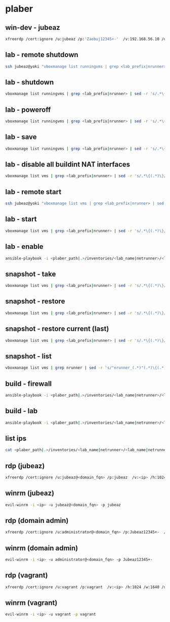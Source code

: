 # plaber

## win-dev - jubeaz
```bash
xfreerdp /cert:ignore /u:jubeaz /p:'Zaebuj12345+-'  /v:192.168.56.10 /dynamic-resolution /drive:share,./ +drives
```

## lab - remote shutdown 
```bash
ssh jubeaz@yoki "vboxmanage list runningvms | grep <lab_prefix|nrunner> | sed -r 's/.*\{(.*)\}/\1/' | xargs -L1 -I {} vboxmanage controlvm {} acpipowerbutton"
```

## lab - shutdown 
```bash
vboxmanage list runningvms | grep <lab_prefix|nrunner> | sed -r 's/.*\{(.*)\}/\1/' | xargs -L1 -I {} vboxmanage controlvm {} acpipowerbutton
```
## lab - poweroff
```bash
vboxmanage list runningvms | grep <lab_prefix|nrunner> | sed -r 's/.*\{(.*)\}/\1/' | xargs -L1 -I {} vboxmanage controlvm {} poweroff
```
## lab - save
```bash
vboxmanage list runningvms | grep <lab_prefix|nrunner> | sed -r 's/.*\{(.*)\}/\1/' | xargs -L1 -I {} vboxmanage controlvm {} savestate
```

## lab - disable all buildint NAT interfaces
```bash
vboxmanage list vms | grep <lab_prefix|nrunner> | sed -r 's/.*\{(.*)\}/\1/' | xargs -L1 -I {} vboxmanage modifyvm {} --cableconnected1 off 
```

## lab - remote start 
```bash
ssh jubeaz@yoki "vboxmanage list vms | grep <lab_prefix|nrunner> | sed -r 's/.*\{(.*)\}/\1/' | xargs -L1 -I {} vboxmanage startvm {} --type headless"
```

## lab - start
```bash
vboxmanage list vms | grep <lab_prefix|nrunner> | sed -r 's/.*\{(.*)\}/\1/' | xargs -L1 -I {} vboxmanage startvm {} --type headless
```

## lab - enable
```bash
ansible-playbook -i <plaber_path|.>/inventories/<lab_name|netrunner>/<lab_name|netrunner>.yml <plaber_path|.>/playbooks/enable-lab.yml
```

## snapshot - take
```bash
vboxmanage list vms | grep <lab_prefix|nrunner> | sed -r 's/.*\{(.*)\}/\1/' | xargs -L1 -I {} vboxmanage snapshot {} take <snapshot_name> --description="<description>" --live 
```

## snapshot - restore
```bash
vboxmanage list vms | grep <lab_prefix|nrunner> | sed -r 's/.*\{(.*)\}/\1/' | xargs -L1 -I {} vboxmanage snapshot {} restore  <snapshot_name>
```

## snapshot - restore current (last) 
```bash
vboxmanage list vms | grep <lab_prefix|nrunner> | sed -r 's/.*\{(.*)\}/\1/' | xargs -L1 -I {} vboxmanage snapshot {} restorecurrent 
```

## snapshot - list 
```bash
vboxmanage list vms | grep nrunner | sed -r 's/"nrunner_(.*)"(.*)\{(.*)\}/nrunner_\1/' | xargs -L1 -I {}  vboxmanage snapshot {} list 
```

## build - firewall
```bash
ansible-playbook -i <plaber_path|.>/inventories/<lab_name|netrunner>/<lab_name|netrunner>.yml <plaber_path|.>/playbooks/build-fw.yml
```

## build - lab
```bash
ansible-playbook -i <plaber_path|.>/inventories/<lab_name|netrunner>/<lab_name|netrunner>.yml <plaber_path|.>/playbooks/build-lab.yml
```

## list ips
```bash
cat <plaber_path|.>/inventories/<lab_name|netrunner>/<lab_name|netrunner>.yml |grep ansible_host: |tr  '}' ':' |tr ',' ':'| cut -d: -f1,3
```

## rdp (jubeaz)  
```bash
xfreerdp /cert:ignore /u:jubeaz@<domain_fqn> /p:jubeaz  /v:<ip> /h:1024 /w:1640 /drive:share,./ +drives
```

## winrm (jubeaz)  
```bash
evil-winrm -i <ip> -u jubeaz@<domain_fqn> -p jubeaz
```

## rdp (domain admin)  
```bash
xfreerdp /cert:ignore /u:administrator@<domain_fqn> /p:Jubeaz12345+-  /v:<ip> /h:1024 /w:1640 /drive:share,./ +drives
```

## winrm (domain admin)  
```bash
evil-winrm -i <ip> -u administrator@<domain_fqn> -p Jubeaz12345+-
```

## rdp (vagrant)  
```bash
xfreerdp /cert:ignore /u:vagrant /p:vagrant  /v:<ip> /h:1024 /w:1640 /drive:share,./ +drives
```

## winrm (vagrant)  
```bash
evil-winrm -i <ip> -u vagrant -p vagrant
```
